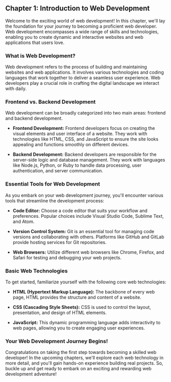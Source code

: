 ## Chapter 1: Introduction to Web Development

Welcome to the exciting world of web development! In this chapter, we'll lay the foundation for your journey to becoming a proficient web developer. Web development encompasses a wide range of skills and technologies, enabling you to create dynamic and interactive websites and web applications that users love.

### What is Web Development?

Web development refers to the process of building and maintaining websites and web applications. It involves various technologies and coding languages that work together to deliver a seamless user experience. Web developers play a crucial role in crafting the digital landscape we interact with daily.

### Frontend vs. Backend Development

Web development can be broadly categorized into two main areas: frontend and backend development.

- **Frontend Development:** Frontend developers focus on creating the visual elements and user interface of a website. They work with technologies like HTML, CSS, and JavaScript to ensure the site looks appealing and functions smoothly on different devices.

- **Backend Development:** Backend developers are responsible for the server-side logic and database management. They work with languages like Node.js, Python, or Ruby to handle data processing, user authentication, and server communication.

### Essential Tools for Web Development

As you embark on your web development journey, you'll encounter various tools that streamline the development process:

- **Code Editor:** Choose a code editor that suits your workflow and preferences. Popular choices include Visual Studio Code, Sublime Text, and Atom.

- **Version Control System:** Git is an essential tool for managing code versions and collaborating with others. Platforms like GitHub and GitLab provide hosting services for Git repositories.

- **Web Browsers:** Utilize different web browsers like Chrome, Firefox, and Safari for testing and debugging your web projects.

### Basic Web Technologies

To get started, familiarize yourself with the following core web technologies:

- **HTML (Hypertext Markup Language):** The backbone of every web page, HTML provides the structure and content of a website.

- **CSS (Cascading Style Sheets):** CSS is used to control the layout, presentation, and design of HTML elements.

- **JavaScript:** This dynamic programming language adds interactivity to web pages, allowing you to create engaging user experiences.

### Your Web Development Journey Begins!

Congratulations on taking the first step towards becoming a skilled web developer! In the upcoming chapters, we'll explore each web technology in more detail, and you'll gain hands-on experience building real projects. So, buckle up and get ready to embark on an exciting and rewarding web development adventure!
